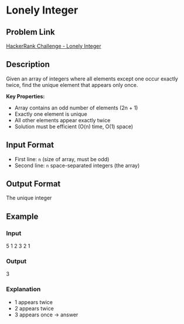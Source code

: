 # Lonely Integer

## Problem Link
[HackerRank Challenge - Lonely Integer](https://www.hackerrank.com/contests/mountblue-technologies/challenges/lonely-integer)

## Description
Given an array of integers where all elements except one occur exactly twice, find the unique element that appears only once.

**Key Properties:**
- Array contains an odd number of elements (2n + 1)
- Exactly one element is unique
- All other elements appear exactly twice
- Solution must be efficient (O(n) time, O(1) space)

## Input Format
- First line: `n` (size of array, must be odd)
- Second line: `n` space-separated integers (the array)

## Output Format
The unique integer

## Example
### Input
5
1 2 3 2 1

### Output
3

### Explanation
- 1 appears twice
- 2 appears twice
- 3 appears once → answer